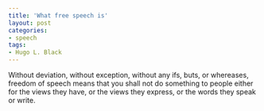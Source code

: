```yaml
---
title: 'What free speech is'
layout: post
categories:
- speech
tags:
- Hugo L. Black
---
```


Without deviation, without exception, without any ifs, buts, or whereases, freedom of speech means that you shall not do something to people either for the views they have, or the views they express, or the words they speak or write.